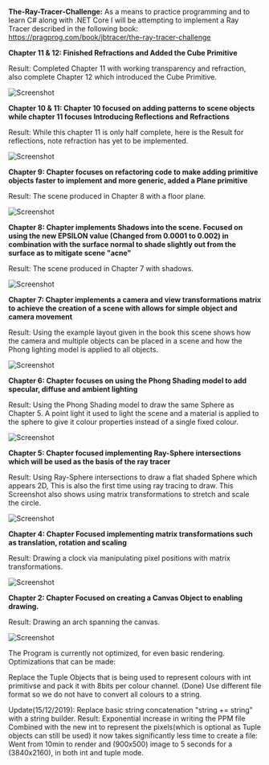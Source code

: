 **The-Ray-Tracer-Challenge:**
As a means to practice programming and to learn C# along with .NET Core I will be attempting to implement a Ray Tracer described in the following book: https://pragprog.com/book/jbtracer/the-ray-tracer-challenge

**Chapter 11 & 12: Finished Refractions and Added the Cube Primitive**

Result: Completed Chapter 11 with working transparency and refraction, also complete Chapter 12 which introduced the Cube Primitive.

![Screenshot](Screenshots/RefractionsAndCubes.png)


**Chapter 10 & 11: Chapter 10 focused on adding patterns to scene objects while chapter 11 focuses Introducing Reflections and Refractions**

Result: While this chapter 11 is only half complete, here is the Result for reflections, note refraction has yet to be implemented.

![Screenshot](Screenshots/Reflections.png)

**Chapter 9: Chapter focuses on refactoring code to make adding primitive objects faster to implement and more generic, added a Plane primitive**

Result: The scene produced in Chapter 8 with a floor plane.

![Screenshot](Screenshots/FloorScene.png)


**Chapter 8: Chapter implements Shadows into the scene. Focused on using the new EPSILON value (Changed from 0.0001 to 0.002) in combination with the surface normal to shade slightly out from the surface as to mitigate scene "acne"**

Result: The scene produced in Chapter 7 with shadows.

![Screenshot](Screenshots/ShadowScene.png)


**Chapter 7: Chapter implements a camera and view transformations matrix to achieve the creation of a scene with allows for simple object and camera movement**

Result: Using the example layout given in the book this scene shows how the camera and multiple objects can be placed in a scene and how the Phong lighting model is applied to all objects.

![Screenshot](Screenshots/firstScene.png)

**Chapter 6: Chapter focuses on using the Phong Shading model to add specular, diffuse and ambient lighting**

Result: Using the Phong Shading model to draw the same Sphere as Chapter 5. A point light it used to light the scene and a material is applied to the sphere to give it colour properties instead of a single fixed colour.

![Screenshot](Screenshots/phonglighting.png)



**Chapter 5: Chapter focused implementing Ray-Sphere intersections which will be used as the basis of the ray tracer**

Result: Using Ray-Sphere intersections to draw a flat shaded Sphere which appears 2D, This is also the first time using ray tracing to draw. This Screenshot also shows using matrix transformations to stretch and scale the circle.

![Screenshot](Screenshots/firstRayTrace.png)




**Chapter 4: Chapter Focused implementing matrix transformations such as translation, rotation and scaling**

Result: Drawing a clock via manipulating pixel positions with matrix transformations.

![Screenshot](Screenshots/pixelClock.png)




**Chapter 2: Chapter Focused on creating a Canvas Object to enabling drawing.**

Result: Drawing an arch spanning the canvas.

![Screenshot](Screenshots/CanvasArch.png)



The Program is currently not optimized, for even basic rendering.
Optimizations that can be made:

  Replace the Tuple Objects that is being used to represent colours with int primitivse and pack it with 8bits per colour channel. (Done)
  Use different file format so we do not have to convert all colours to a string.

  Update(15/12/2019): Replace basic string concatenation "string += string" with a string builder. Result: Exponential increase in writing the PPM file
  Combined with the new int to represent the pixels(which is optional as Tuple objects can still be used) it now takes significantly less time to create a file:
  Went from 10min to render and (900x500) image to 5 seconds for a (3840x2160), in both int and tuple mode.
